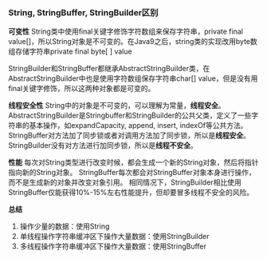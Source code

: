 ### String, StringBuffer, StringBuilder区别
**可变性**
String类中使用final关键字修饰字符数组来保存字符串，private final value[]，所以String对象是不可变的。在Java9之后，string类的实现改用byte数组存储字符串private final byte[ ] value

StringBuilder和StringBuffer都继承AbstractStringBuilder类，在AbstractStringBuilder中也是使用字符数组保存字符串char[] value，但是没有用final关键字修饰，所以这两种对象都是可变的。

**线程安全性**
String中的对象是不可变的，可以理解为常量，**线程安全**。
AbstractStringBuilder是Stringbuffer和StringBuilder的公共父类，定义了一些字符串的基本操作，如expandCapacity, append, insert, indexOf等公共方法。StringBuffer对方法加了同步锁或者对调用方法加了同步锁，所以是**线程安全**。StringBuilder没有对方法进行加同步锁，所以是**线程不安全**。

**性能**
每次对String类型进行改变时候，都会生成一个新的String对象，然后将指针指向新的String对象。
StringBuffer每次都会对StringBuffer对象本身进行操作，而不是生成新的对象并改变对象引用。
相同情况下，StringBuilder相比使用StringBuffer仅能获得10%-15%左右性能提升，但却要冒多线程不安全的风险。

**总结**
1. 操作少量的数据：使用String
2. 单线程操作字符串缓冲区下操作大量数据：使用StringBuilder
3. 多线程操作字符串缓冲区下操作大量数据：使用StringBuffer

